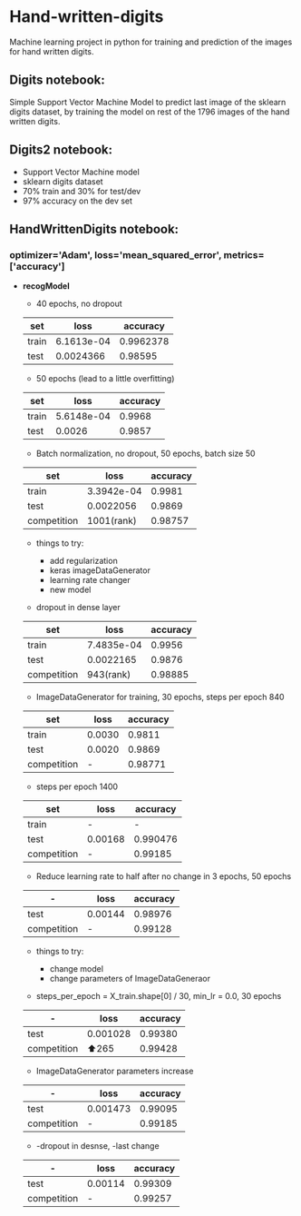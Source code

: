 # Hand-written-digits
Machine learning project in python for training and prediction of the images for hand written digits.

## Digits notebook:
Simple Support Vector Machine Model to predict last image of the sklearn digits dataset, by training the model on rest of the 1796 images of the hand written digits.

## Digits2 notebook:
- Support Vector Machine model
- sklearn digits dataset
- 70% train and 30% for test/dev
- 97% accuracy on the dev set

## HandWrittenDigits notebook:
### optimizer='Adam', loss='mean_squared_error', metrics=['accuracy']
 - **recogModel**
    - 40 epochs, no dropout
    
    set | loss | accuracy
   ------------ | ------------ | -------------
    train | 6.1613e-04 | 0.9962378
    test | 0.0024366 | 0.98595
    
    - 50 epochs (lead to a little overfitting)
    
    set | loss | accuracy
   ------------ | ------------ | -------------
    train | 5.6148e-04 | 0.9968
    test | 0.0026 | 0.9857
    
    - Batch normalization, no dropout, 50 epochs, batch size 50
    
    set | loss | accuracy
   ------------ | ------------ | -------------
    train | 3.3942e-04 | 0.9981
    test | 0.0022056 | 0.9869
    competition | 1001(rank) | 0.98757
    
    - things to try:
      - add regularization
      - keras imageDataGenerator
      - learning rate changer
      - new model
    
    - dropout in dense layer
    
    set | loss | accuracy
   ------------ | ------------ | -------------
    train | 7.4835e-04 | 0.9956
    test | 0.0022165 | 0.9876
    competition | 943(rank) | 0.98885
    
    - ImageDataGenerator for training, 30 epochs, steps per epoch 840
    
    set | loss | accuracy
   ------------ | ------------ | -------------
    train | 0.0030 | 0.9811
    test | 0.0020 | 0.9869
    competition | - | 0.98771
    - steps per epoch 1400
    
    set | loss | accuracy
   ------------ | ------------ | -------------
    train | - | -
    test | 0.00168 | 0.990476
    competition | - | 0.99185
    
    - Reduce learning rate to half after no change in 3 epochs, 50 epochs
    
    \- | loss | accuracy
   ------------ | ------------ | -------------
    test | 0.00144 | 0.98976
    competition | - | 0.99128
    
    - things to try:
      - change model
      - change parameters of ImageDataGeneraor
      
    - steps_per_epoch = X_train.shape[0] / 30, min_lr = 0.0, 30 epochs
    
    \- | loss | accuracy
   ------------ | ------------ | -------------
    test | 0.001028 | 0.99380
    competition | ⬆265 | 0.99428
    
    - ImageDataGenerator parameters increase
    
    \- | loss | accuracy
   ------------ | ------------ | -------------
    test | 0.001473 | 0.99095
    competition | - | 0.99185
    
    - -dropout in desnse, -last change
    
    \- | loss | accuracy
   ------------ | ------------ | -------------
    test | 0.00114 | 0.99309
    competition | - | 0.99257
